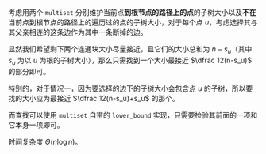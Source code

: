 考虑用两个 `multiset` 分别维护当前点**到根节点的路径上的点**的子树大小以及**不在**当前点到根节点的路径上的遍历过的点的子树大小，对于每个点 $u$，考虑选择其与其父亲相连的这条边作为其中一条断掉的边。

显然我们希望剩下两个连通块大小尽量接近，且它们的大小总和为 $n-s_u$（其中 $s_u$ 为以 $u$ 为根的子树大小），那么只需找到一个大小最接近 $\dfrac 12(n-s_u)$ 的部分即可。

特别的，对于情况一，因为要选择的边下的子树大小会包含点 $u$ 的子树，所以要找的大小应为最接近 $\dfrac 12(n-s_u)+s_u$ 的那个。

而查找可以使用 `multiset` 自带的 `lower_bound` 实现，只需要检验其前面的一项和它本身一项即可。

时间复杂度 $\Theta(n\log n)$。